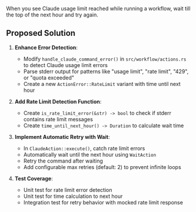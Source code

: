 When you see Claude usage limit reached while running a workflow, wait till the top of the next hour and try again.

## Proposed Solution

1. **Enhance Error Detection**:
   - Modify `handle_claude_command_error()` in `src/workflow/actions.rs` to detect Claude usage limit errors
   - Parse stderr output for patterns like "usage limit", "rate limit", "429", or "quota exceeded"
   - Create a new `ActionError::RateLimit` variant with time until next hour

2. **Add Rate Limit Detection Function**:
   - Create `is_rate_limit_error(&str) -> bool` to check if stderr contains rate limit messages
   - Create `time_until_next_hour() -> Duration` to calculate wait time

3. **Implement Automatic Retry with Wait**:
   - In `ClaudeAction::execute()`, catch rate limit errors
   - Automatically wait until the next hour using `WaitAction`
   - Retry the command after waiting
   - Add configurable max retries (default: 2) to prevent infinite loops

4. **Test Coverage**:
   - Unit test for rate limit error detection
   - Unit test for time calculation to next hour
   - Integration test for retry behavior with mocked rate limit response